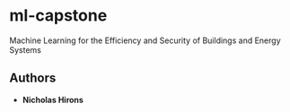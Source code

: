 # ml-capstone
Machine Learning for the Efficiency and Security of Buildings and Energy Systems
## Authors
* **Nicholas Hirons**